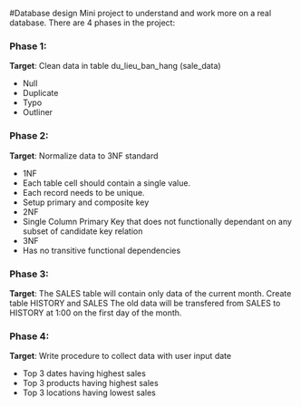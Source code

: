 #Database design
Mini project to understand and work more on a real database.
There are 4 phases in the project:
### Phase 1:
**Target**: Clean data in table du_lieu_ban_hang (sale_data)
* Null
* Duplicate
* Typo
* Outliner
### Phase 2:
**Target**: Normalize data to 3NF standard
* 1NF
*   Each table cell should contain a single value.
*   Each record needs to be unique.
*   Setup primary and composite key
* 2NF
*   Single Column Primary Key that does not functionally dependant on any subset of candidate key relation
* 3NF
*   Has no transitive functional dependencies
### Phase 3:
**Target**: The SALES table will contain only data of the current month.
Create table HISTORY and SALES
The old data will be transfered from SALES to HISTORY at 1:00 on the first day of the month.
### Phase 4:
**Target**: Write procedure to collect data with user input date
+ Top 3 dates having highest sales
+ Top 3 products having highest sales
+ Top 3 locations having lowest sales
